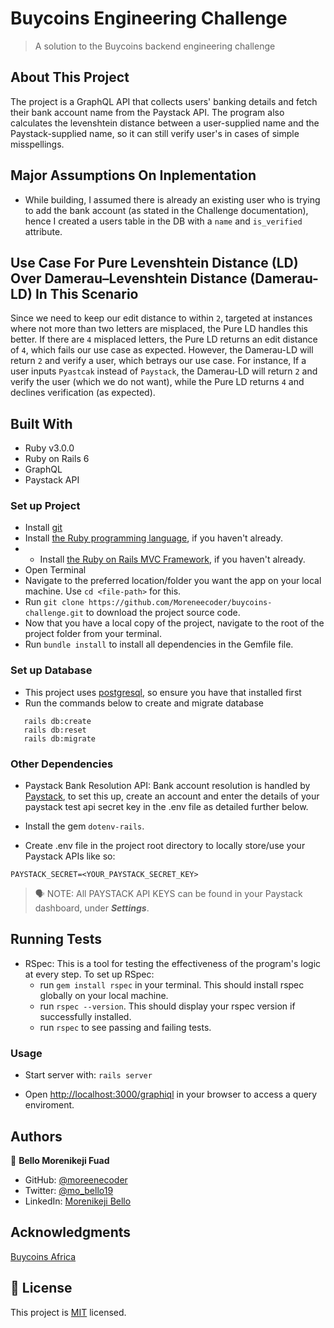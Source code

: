 # Buycoins Engineering Challenge

> A solution to the Buycoins backend engineering challenge

## About This Project
The project is a GraphQL API that collects users' banking details and fetch their bank account name from the Paystack API. The program also calculates the levenshtein distance between a user-supplied name and the Paystack-supplied name, so it can still verify user's in cases of simple misspellings.

## Major Assumptions On Inplementation
* While building, I assumed there is already an existing user who is trying to add the bank account (as stated in the Challenge documentation), hence I created a users table in the DB with a `name` and `is_verified` attribute.

## Use Case For Pure Levenshtein Distance (LD) Over Damerau–Levenshtein Distance (Damerau-LD) In This Scenario

Since we need to keep our edit distance to within `2`, targeted at instances where not more than two letters are misplaced, the Pure LD handles this better. If there are `4` misplaced letters, the Pure LD returns an edit distance of `4`, which fails our use case as expected. However, the Damerau-LD will return `2` and verify a user, which betrays our use case. For instance, If a user inputs `Pyastcak` instead of `Paystack`, the Damerau-LD will return `2` and verify the user (which we do not want), while the Pure LD returns `4` and declines verification (as expected).

## Built With

- Ruby v3.0.0
- Ruby on Rails 6
- GraphQL
- Paystack API

### Set up Project

- Install [git](https://git-scm.com/downloads)
- Install [the Ruby programming language](https://ruby-doc.org/downloads/), if you haven't already.
- - Install [the Ruby on Rails MVC Framework](https://rubyonrails.org/), if you haven't already.
- Open Terminal
- Navigate to the preferred location/folder you want the app on your local machine. Use `cd <file-path>` for this.
- Run `git clone https://github.com/Moreneecoder/buycoins-challenge.git` to download the project source code.
- Now that you have a local copy of the project, navigate to the root of the project folder from your terminal.
- Run `bundle install` to install all dependencies in the Gemfile file.

### Set up Database
- This project uses [postgresql](https://www.postgresql.org/download/), so ensure you have that installed first
- Run the commands below to create and migrate database
```
   rails db:create
   rails db:reset
   rails db:migrate
```

### Other Dependencies
- Paystack Bank Resolution API: Bank account resolution is handled by [Paystack](https://paystack.com/), to set this up, create an account and enter the details of your paystack test api secret key in the .env file as detailed further below.

- Install the gem `dotenv-rails`.
- Create .env file in the project root directory to locally store/use your Paystack APIs like so:
```
PAYSTACK_SECRET=<YOUR_PAYSTACK_SECRET_KEY>
```

> 🗣 NOTE: All PAYSTACK API KEYS can be found in your Paystack dashboard, under **_Settings_**.

## Running Tests
- RSpec: This is a tool for testing the effectiveness of the program's logic at every step. To set up RSpec:
  - run `gem install rspec` in your terminal. This should install rspec globally on your local machine.
  - run `rspec --version`. This should display your rspec version if successfully installed.
  - run `rspec` to see passing and failing tests.

### Usage

- Start server with: `rails server`

- Open [http://localhost:3000/graphiql](http://localhost:3000/graphiql) in your browser to access a query enviroment.

## Authors

👤 **Bello Morenikeji Fuad**

- GitHub: [@moreenecoder](https://github.com/Moreneecoder)
- Twitter: [@mo_bello19](https://twitter.com/mo_bello19)
- LinkedIn: [Morenikeji Bello](https://linkedin.com/in/morenikeji-bello)

## Acknowledgments

[Buycoins Africa](https://buycoins.africa/)

## 📝 License

This project is [MIT](./LICENSE) licensed.
